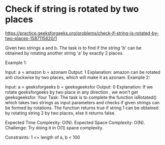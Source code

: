 # Check if string is rotated by two places

https://practice.geeksforgeeks.org/problems/check-if-string-is-rotated-by-two-places-1587115620/1


Given two strings a and b. The task is to find if the string 'b' can be obtained by rotating another string 'a' by exactly 2 places.

Example 1:

Input:
a = amazon
b = azonam
Output: 1
Explanation: amazon can be rotated anti
clockwise by two places, which will make
it as azonam.
Example 2:

Input:
a = geeksforgeeks
b = geeksgeeksfor
Output: 0
Explanation: If we rotate geeksforgeeks by
two place in any direction , we won't get
geeksgeeksfor.
Your Task:
The task is to complete the function isRotated() which takes two strings as input parameters and checks if given strings can be formed by rotations. The function returns true if string 1 can be obtained by rotating string 2 by two places, else it returns false.

Expected Time Complexity: O(N).
Expected Space Complexity: O(N).
Challenge: Try doing it in O(1) space complexity.

Constraints:
1 <= length of a, b < 100

